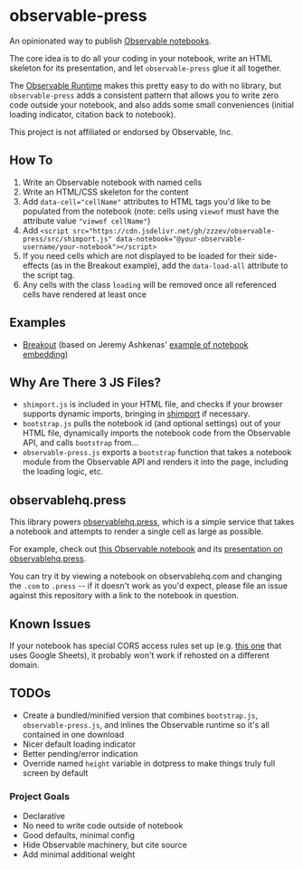 # observable-press
An opinionated way to publish [Observable notebooks](//observablehq.com).

The core idea is to do all your coding in your notebook, write an HTML skeleton for its presentation, and let `observable-press` glue it all together.

The [Observable Runtime](https://github.com/observablehq/runtime) makes this pretty easy to do with no library, but `observable-press` adds a consistent pattern that allows you to write zero code outside your notebook, and also adds some small conveniences (initial loading indicator, citation back to notebook).

This project is not affiliated or endorsed by Observable, Inc.

## How To

1. Write an Observable notebook with named cells
2. Write an HTML/CSS skeleton for the content
3. Add `data-cell="cellName"` attributes to HTML tags you'd like to be populated from the notebook (note: cells using `viewof` must have the attribute value `"viewof cellName"`)
4. Add `<script src="https://cdn.jsdelivr.net/gh/zzzev/observable-press/src/shimport.js" data-notebook="@your-observable-username/your-notebook"></script>`
5. If you need cells which are not displayed to be loaded for their side-effects (as in the Breakout example), add the `data-load-all` attribute to the script tag.
6. Any cells with the class `loading` will be removed once all referenced cells have rendered at least once

## Examples
- [Breakout](https://zzzev.github.io/observable-press/examples/breakout/) (based on Jeremy Ashkenas' [example of notebook embedding](http://ashkenas.com/breakout/))

## Why Are There 3 JS Files?
- `shimport.js` is included in your HTML file, and checks if your browser supports dynamic imports, bringing in [shimport](https://github.com/Rich-Harris/shimport) if necessary.
- `bootstrap.js` pulls the notebook id (and optional settings) out of your HTML file, dynamically imports the notebook code from the Observable API, and calls `bootstrap` from...
- `observable-press.js` exports a `bootstrap` function that takes a notebook module from the Observable API and renders it into the page, including the loading logic, etc.

## observablehq.press
This library powers [observablehq.press](//observablehq.press), which is a simple service that takes a notebook and attempts to render a single cell as large as possible.

For example, check out [this Observable notebook](https://observablehq.com/@zzzev/slit-scan-effect) and its [presentation on observablehq.press](https://observablehq.press/@zzzev/slit-scan-effect).

You can try it by viewing a notebook on observablehq.com and changing the `.com` to `.press` -- if it doesn't work as you'd expect, please file an issue against this repository with a link to the notebook in question.

## Known Issues
If your notebook has special CORS access rules set up (e.g. [this one](https://observablehq.com/@tezzutezzu/world-history-timeline) that uses Google Sheets), it probably won't work if rehosted on a different domain.

## TODOs
- Create a bundled/minified version that combines `bootstrap.js`, `observable-press.js`, and inlines the Observable runtime so it's all contained in one download
- Nicer default loading indicator
- Better pending/error indication
- Override named `height` variable in dotpress to make things truly full screen by default

### Project Goals
- Declarative
- No need to write code outside of notebook
- Good defaults, minimal config
- Hide Observable machinery, but cite source
- Add minimal additional weight
